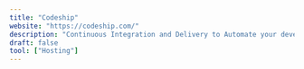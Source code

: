 ```yaml
---
title: "Codeship"
website: "https://codeship.com/"
description: "Continuous Integration and Delivery to Automate your development and deployment workflow"
draft: false
tool: ["Hosting"]
---
```

